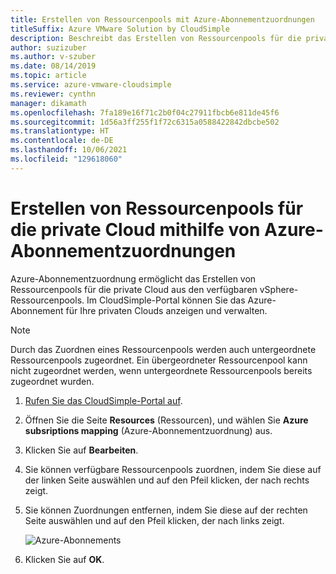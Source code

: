 ```yaml
---
title: Erstellen von Ressourcenpools mit Azure-Abonnementzuordnungen
titleSuffix: Azure VMware Solution by CloudSimple
description: Beschreibt das Erstellen von Ressourcenpools für die private Cloud mithilfe von Azure-Abonnementzuordnungen.
author: suzizuber
ms.author: v-szuber
ms.date: 08/14/2019
ms.topic: article
ms.service: azure-vmware-cloudsimple
ms.reviewer: cynthn
manager: dikamath
ms.openlocfilehash: 7fa189e16f71c2b0f04c27911fbcb6e811de45f6
ms.sourcegitcommit: 1d56a3ff255f1f72c6315a0588422842dbcbe502
ms.translationtype: HT
ms.contentlocale: de-DE
ms.lasthandoff: 10/06/2021
ms.locfileid: "129618060"
---
```

# <a name="create-resource-pools-for-your-private-cloud-with-azure-subscription-mapping"></a>Erstellen von Ressourcenpools für die private Cloud mithilfe von Azure-Abonnementzuordnungen
Azure-Abonnementzuordnung ermöglicht das Erstellen von Ressourcenpools für die private Cloud aus den verfügbaren vSphere-Ressourcenpools. Im CloudSimple-Portal können Sie das Azure-Abonnement für Ihre privaten Clouds anzeigen und verwalten.

> [!NOTE]
> Durch das Zuordnen eines Ressourcenpools werden auch untergeordnete Ressourcenpools zugeordnet. Ein übergeordneter Ressourcenpool kann nicht zugeordnet werden, wenn untergeordnete Ressourcenpools bereits zugeordnet wurden.

1. [Rufen Sie das CloudSimple-Portal auf](access-cloudsimple-portal.md).
2. Öffnen Sie die Seite **Resources** (Ressourcen), und wählen Sie **Azure subsriptions mapping** (Azure-Abonnementzuordnung) aus.  
3. Klicken Sie auf **Bearbeiten**.  
4. Sie können verfügbare Ressourcenpools zuordnen, indem Sie diese auf der linken Seite auswählen und auf den Pfeil klicken, der nach rechts zeigt. 
5. Sie können Zuordnungen entfernen, indem Sie diese auf der rechten Seite auswählen und auf den Pfeil klicken, der nach links zeigt. 

    ![Azure-Abonnements](media/resources-azure-mapping.png)

6. Klicken Sie auf **OK**.
